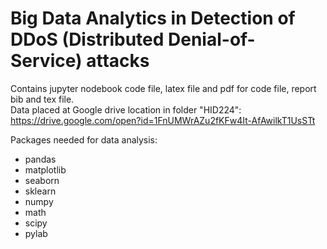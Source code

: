 # Big Data Analytics in Detection of DDoS (Distributed Denial-of-Service) attacks
Contains jupyter nodebook code file, latex file and pdf for code file, report bib and tex file. <br>
Data placed at Google drive location in folder "HID224": <https://drive.google.com/open?id=1FnUMWrAZu2fKFw4It-AfAwilkT1UsSTt>

Packages needed for data analysis:
* pandas
* matplotlib
* seaborn
* sklearn
* numpy
* math
* scipy
* pylab
